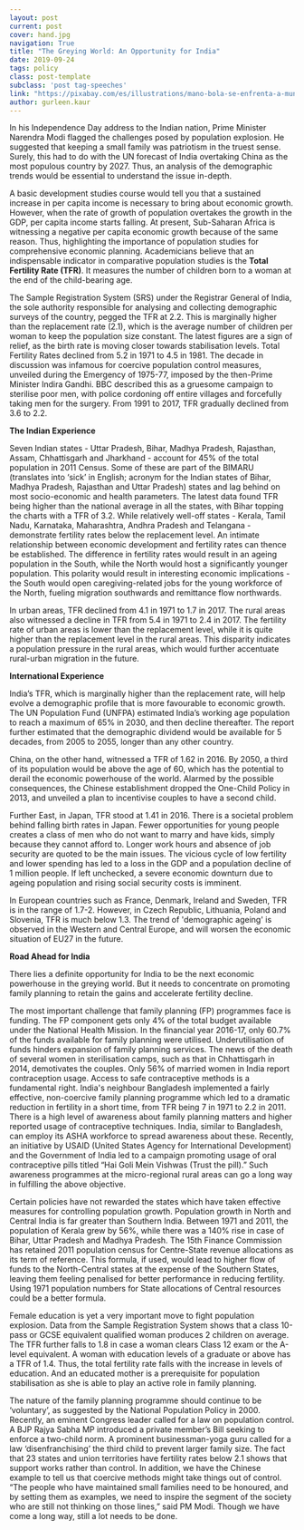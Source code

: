 ```yaml
---
layout: post
current: post
cover: hand.jpg
navigation: True
title: "The Greying World: An Opportunity for India"
date: 2019-09-24
tags: policy
class: post-template
subclass: 'post tag-speeches'
link: "https://pixabay.com/es/illustrations/mano-bola-se-enfrenta-a-mundo-1592415/"
author: gurleen.kaur
---
```

In his Independence Day address to the Indian nation, Prime Minister Narendra Modi flagged the challenges posed by population explosion. He suggested that keeping a small family was patriotism in the truest sense. Surely, this had to do with the UN forecast of India overtaking China as the most populous country by 2027. Thus, an analysis of the demographic trends would be essential to understand the issue in-depth.

A basic development studies course would tell you that a sustained increase in per capita income is necessary to bring about economic growth. However, when the rate of growth of population overtakes the growth in the GDP, per capita income starts falling. At present, Sub-Saharan Africa is witnessing a negative per capita economic growth because of the same reason. Thus, highlighting the importance of population studies for comprehensive economic planning. Academicians believe that an indispensable indicator in comparative population studies is the **Total Fertility Rate (TFR)**. It measures the number of children born to a woman at the end of the child-bearing age.

The Sample Registration System (SRS) under the Registrar General of India, the sole authority responsible for analysing and collecting demographic surveys of the country, pegged the TFR at 2.2. This is marginally higher than the replacement rate (2.1), which is the average number of children per woman to keep the population size constant. The latest figures are a sign of relief, as the birth rate is moving closer towards stabilisation levels. Total Fertility Rates declined from 5.2 in 1971 to 4.5 in 1981. The decade in discussion was infamous for coercive population control measures, unveiled during the Emergency of 1975-77, imposed by the then-Prime Minister Indira Gandhi. BBC described this as a gruesome campaign to sterilise poor men, with police cordoning off entire villages and forcefully taking men for the surgery. From 1991 to 2017, TFR gradually declined from 3.6 to 2.2.

**The Indian Experience**

Seven Indian states - Uttar Pradesh, Bihar, Madhya Pradesh, Rajasthan, Assam, Chhattisgarh and Jharkhand - account for 45% of the total population in 2011 Census. Some of these are part of the BIMARU (translates into ‘sick’ in English; acronym for the Indian states of Bihar, Madhya Pradesh, Rajasthan and Uttar Pradesh) states and lag behind on most socio-economic and health parameters. The latest data found TFR being higher than the national average in all the states, with Bihar topping the charts with a TFR of 3.2. While relatively well-off states - Kerala, Tamil Nadu, Karnataka, Maharashtra, Andhra Pradesh and Telangana - demonstrate fertility rates below the replacement level. An intimate relationship between economic development and fertility rates can thence be established. The difference in fertility rates would result in an ageing population in the South, while the North would host a significantly younger population. This polarity would result in interesting economic implications - the South would open caregiving-related jobs for the young workforce of the North, fueling migration southwards and remittance flow northwards.

In urban areas, TFR declined from 4.1 in 1971 to 1.7 in 2017. The rural areas also witnessed a decline in TFR from 5.4 in 1971 to 2.4 in 2017. The fertility rate of urban areas is lower than the replacement level, while it is quite higher than the replacement level in the rural areas. This disparity indicates a population pressure in the rural areas, which would further accentuate rural-urban migration in the future.

**International Experience**

India’s TFR, which is marginally higher than the replacement rate, will help evolve a demographic profile that is more favourable to economic growth. The UN Population Fund (UNFPA) estimated India’s working age population to reach a maximum of 65% in 2030, and then decline thereafter. The report further estimated that the demographic dividend would be available for 5 decades, from 2005 to 2055, longer than any other country.

China, on the other hand, witnessed a TFR of 1.62 in 2016. By 2050, a third of its population would be above the age of 60, which has the potential to derail the economic powerhouse of the world. Alarmed by the possible consequences, the Chinese establishment dropped the One-Child Policy in 2013, and unveiled a plan to incentivise couples to have a second child.

Further East, in Japan, TFR stood at 1.41 in 2016. There is a societal problem behind falling birth rates in Japan. Fewer opportunities for young people creates a class of men who do not want to marry and have kids, simply because they cannot afford to. Longer work hours and absence of job security are quoted to be the main issues. The vicious cycle of low fertility and lower spending has led to a loss in the GDP and a population decline of 1 million people. If left unchecked, a severe economic downturn due to ageing population and rising social security costs is imminent.

In European countries such as France, Denmark, Ireland and Sweden, TFR is in the range of 1.7-2. However, in Czech Republic, Lithuania, Poland and Slovenia, TFR is much below 1.3. The trend of 'demographic ageing' is observed in the Western and Central Europe, and will worsen the economic situation of EU27 in the future.

**Road Ahead for India**

There lies a definite opportunity for India to be the next economic powerhouse in the greying world. But it needs to concentrate on promoting family planning to retain the gains and accelerate fertility decline.

The most important challenge that family planning (FP) programmes face is funding. The FP component gets only 4% of the total budget available under the National Health Mission. In the financial year 2016-17, only 60.7% of the funds available for family planning were utilised. Underutilisation of funds hinders expansion of family planning services. The news of the death of several women in sterilisation camps, such as that in Chhattisgarh in 2014, demotivates the couples. Only 56% of married women in India report contraception usage. Access to safe contraceptive methods is a fundamental right. India's neighbour Bangladesh implemented a fairly effective, non-coercive family planning programme which led to a dramatic reduction in fertility in a short time, from TFR being 7 in 1971 to 2.2 in 2011. There is a high level of awareness about family planning matters and higher reported usage of contraceptive techniques. India, similar to Bangladesh, can employ its ASHA workforce to spread awareness about these. Recently, an initiative by USAID (United States Agency for International Development) and the Government of India led to a campaign promoting usage of oral contraceptive pills titled “Hai Goli Mein Vishwas (Trust the pill).” Such awareness programmes at the micro-regional rural areas can go a long way in fulfilling the above objective.

Certain policies have not rewarded the states which have taken effective measures for controlling population growth. Population growth in North and Central India is far greater than Southern India. Between 1971 and 2011, the population of Kerala grew by 56%, while there was a 140% rise in case of Bihar, Uttar Pradesh and Madhya Pradesh. The 15th Finance Commission has retained 2011 population census for Centre-State revenue allocations as its term of reference. This formula, if used, would lead to higher flow of funds to the North-Central states at the expense of the Southern States, leaving them feeling penalised for better performance in reducing fertility. Using 1971 population numbers for State allocations of Central resources could be a better formula.

Female education is yet a very important move to fight population explosion. Data from the Sample Registration System shows that a class 10-pass or GCSE equivalent qualified woman produces 2 children on average. The TFR further falls to 1.8 in case a woman clears Class 12 exam or the A-level equivalent. A woman with education levels of a graduate or above has a TFR of 1.4. Thus, the total fertility rate falls with the increase in levels of education. And an educated mother is a prerequisite for population stabilisation as she is able to play an active role in family planning.

The nature of the family planning programme should continue to be ‘voluntary’, as suggested by the National Population Policy in 2000. Recently, an eminent Congress leader called for a law on population control. A BJP Rajya Sabha MP introduced a private member’s Bill seeking to enforce a two-child norm. A prominent businessman-yoga guru called for a law ‘disenfranchising’ the third child to prevent larger family size. The fact that 23 states and union territories have fertility rates below 2.1 shows that support works rather than control. In addition, we have the Chinese example to tell us that coercive methods might take things out of control. “The people who have maintained small families need to be honoured, and by setting them as examples, we need to inspire the segment of the society who are still not thinking on those lines,” said PM Modi. Though we have come a long way, still a lot needs to be done.
